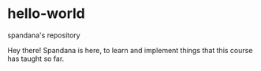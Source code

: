 # hello-world
spandana's repository

Hey there!
Spandana is here, to learn and implement things that this course has taught so far.
